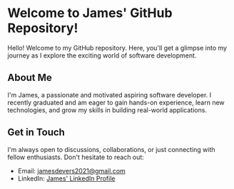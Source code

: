 # Welcome to James' GitHub Repository!

Hello! Welcome to my GitHub repository. Here, you'll get a glimpse into my journey as I explore the exciting world of software development.

## About Me
I'm James, a passionate and motivated aspiring software developer. I recently graduated and am eager to gain hands-on experience, learn new technologies, and grow my skills in building real-world applications.

## Get in Touch
I'm always open to discussions, collaborations, or just connecting with fellow enthusiasts. Don't hesitate to reach out:

- Email: jamesdevers2021@gmail.com
- LinkedIn: [James' LinkedIn Profile](https://www.linkedin.com/in/james-mccafferty-devers-41a914270/)
